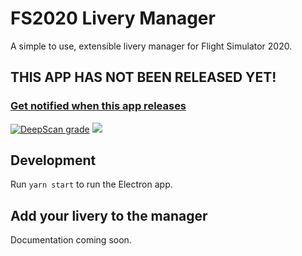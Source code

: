 # FS2020 Livery Manager

A simple to use, extensible livery manager for Flight Simulator 2020.

## THIS APP HAS NOT BEEN RELEASED YET!

### [Get notified when this app releases](https://github.com/MSFS-Mega-Pack/MSFS2020-livery-manager/issues/53)

[![DeepScan grade](https://deepscan.io/api/teams/10690/projects/13519/branches/230735/badge/grade.svg)](https://deepscan.io/dashboard#view=project&tid=10690&pid=13519&bid=230735) [![](https://github.com/MSFS-Mega-Pack/MSFS2020-livery-manager/workflows/Smoketest/badge.svg)](https://github.com/MSFS-Mega-Pack/MSFS2020-livery-manager/actions/)

## Development

Run `yarn start` to run the Electron app.

## Add your livery to the manager

Documentation coming soon.
